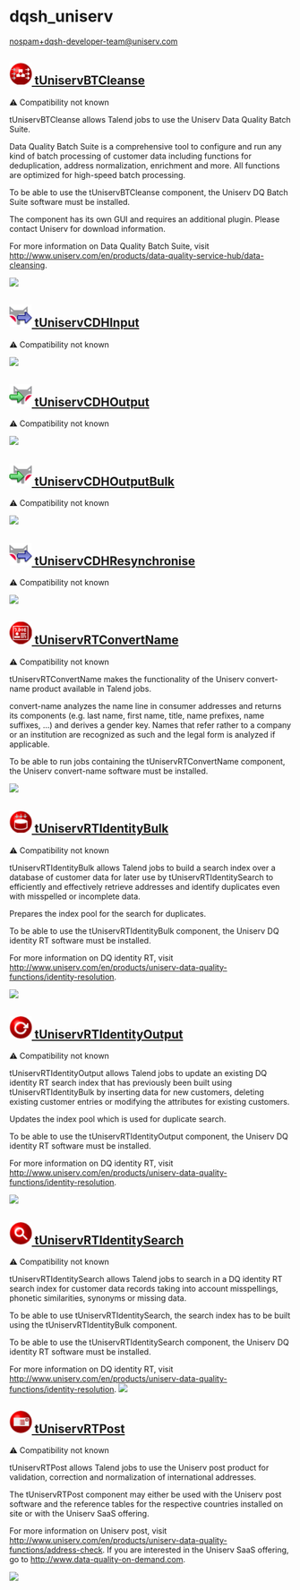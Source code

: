 # dqsh_uniserv
  <nospam+dqsh-developer-team@uniserv.com>

## <a href='./components/tUniservBTCleanse/readme.md'><img src='./components/tUniservBTCleanse/logo.jpg' width='40' height='40'> tUniservBTCleanse</a>
 :warning: Compatibility not known

tUniservBTCleanse allows Talend jobs to use the Uniserv Data Quality Batch Suite. 

Data Quality Batch Suite is a comprehensive tool to configure and run any kind of batch processing of customer data including functions for deduplication, address normalization, enrichment and more. All functions are optimized for high-speed batch processing. 

To be able to use the tUniservBTCleanse component, the Uniserv DQ Batch Suite software must be installed.

The component has its own GUI and requires an additional plugin. Please contact Uniserv for download information.

For more information on Data Quality Batch Suite, visit http://www.uniserv.com/en/products/data-quality-service-hub/data-cleansing.

<img src='./components/tUniservBTCleanse/sample.jpg'>

## <a href='./components/tUniservCDHInput/readme.md'><img src='./components/tUniservCDHInput/logo.jpg' width='40' height='40'> tUniservCDHInput</a>
 :warning: Compatibility not known

<img src='./components/tUniservCDHInput/sample.jpg'>

## <a href='./components/tUniservCDHOutput/readme.md'><img src='./components/tUniservCDHOutput/logo.jpg' width='40' height='40'> tUniservCDHOutput</a>
 :warning: Compatibility not known

<img src='./components/tUniservCDHOutput/sample.jpg'>

## <a href='./components/tUniservCDHOutputBulk/readme.md'><img src='./components/tUniservCDHOutputBulk/logo.jpg' width='40' height='40'> tUniservCDHOutputBulk</a>
 :warning: Compatibility not known

<img src='./components/tUniservCDHOutputBulk/sample.jpg'>

## <a href='./components/tUniservCDHResynchronise/readme.md'><img src='./components/tUniservCDHResynchronise/logo.jpg' width='40' height='40'> tUniservCDHResynchronise</a>
 :warning: Compatibility not known

<img src='./components/tUniservCDHResynchronise/sample.jpg'>

## <a href='./components/tUniservRTConvertName/readme.md'><img src='./components/tUniservRTConvertName/logo.jpg' width='40' height='40'> tUniservRTConvertName</a>
 :warning: Compatibility not known

tUniservRTConvertName makes the functionality of the Uniserv convert-name product available in Talend jobs. 

convert-name analyzes the name line in consumer addresses and returns its components (e.g. last name, first name, title, name prefixes, name suffixes, ...) and derives a gender key. Names that refer rather to a company or an institution are recognized as such and the legal form is analyzed if applicable.

To be able to run jobs containing the tUniservRTConvertName component, the Uniserv convert-name software must be installed.

<img src='./components/tUniservRTConvertName/sample.jpg'>

## <a href='./components/tUniservRTIdentityBulk/readme.md'><img src='./components/tUniservRTIdentityBulk/logo.jpg' width='40' height='40'> tUniservRTIdentityBulk</a>
 :warning: Compatibility not known

tUniservRTIdentityBulk allows Talend jobs to build a search index over a database of customer data for later use by tUniservRTIdentitySearch to efficiently and effectively retrieve addresses and identify duplicates even with misspelled or incomplete data.

Prepares the index pool for the search for duplicates.

To be able to use the tUniservRTIdentityBulk component, the Uniserv DQ identity RT software must be installed. 

For more information on DQ identity RT, visit http://www.uniserv.com/en/products/uniserv-data-quality-functions/identity-resolution.

<img src='./components/tUniservRTIdentityBulk/sample.jpg'>

## <a href='./components/tUniservRTIdentityOutput/readme.md'><img src='./components/tUniservRTIdentityOutput/logo.jpg' width='40' height='40'> tUniservRTIdentityOutput</a>
 :warning: Compatibility not known

tUniservRTIdentityOutput allows Talend jobs to update an existing DQ identity RT search index that has previously been built using tUniservRTIdentityBulk by inserting data for new customers, deleting existing customer entries or modifying the attributes for existing customers. 

Updates the index pool which is used for duplicate search.

To be able to use the tUniservRTIdentityOutput component, the Uniserv DQ identity RT software must be installed.

For more information on DQ identity RT, visit http://www.uniserv.com/en/products/uniserv-data-quality-functions/identity-resolution.

<img src='./components/tUniservRTIdentityOutput/sample.jpg'>

## <a href='./components/tUniservRTIdentitySearch/readme.md'><img src='./components/tUniservRTIdentitySearch/logo.jpg' width='40' height='40'> tUniservRTIdentitySearch</a>
 :warning: Compatibility not known

tUniservRTIdentitySearch allows Talend jobs to search in a DQ identity RT search index for customer data records taking into account misspellings, phonetic similarities, synonyms or missing data. 

To be able to use tUniservRTIdentitySearch, the search index has to be built using the tUniservRTIdentityBulk component.

To be able to use the tUniservRTIdentitySearch component, the Uniserv DQ identity RT software must be installed.

For more information on DQ identity RT, visit http://www.uniserv.com/en/products/uniserv-data-quality-functions/identity-resolution.
<img src='./components/tUniservRTIdentitySearch/sample.jpg'>

## <a href='./components/tUniservRTPost/readme.md'><img src='./components/tUniservRTPost/logo.jpg' width='40' height='40'> tUniservRTPost</a>
 :warning: Compatibility not known

tUniservRTPost allows Talend jobs to use the Uniserv post product for validation, correction and normalization of international addresses. 

The tUniservRTPost component may either be used with the Uniserv post software and the reference tables for the respective countries installed on site or with the Uniserv SaaS offering. 

For more information on Uniserv post, visit http://www.uniserv.com/en/products/uniserv-data-quality-functions/address-check. If you are interested in the Uniserv SaaS offering, go to http://www.data-quality-on-demand.com.

<img src='./components/tUniservRTPost/sample.jpg'>

